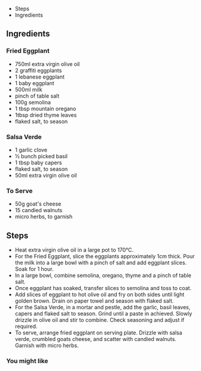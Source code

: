 -   Steps
-   Ingredients

## Ingredients

### Fried Eggplant

-   750ml extra virgin olive oil
-   2 graffiti eggplants
-   1 lebanese eggplant
-   1 baby eggplant
-   500ml milk
-   pinch of table salt
-   100g semolina
-   1 tbsp mountain oregano
-   1tbsp dried thyme leaves
-   flaked salt, to season

### Salsa Verde

-   1 garlic clove
-   ½ bunch picked basil
-   1 tbsp baby capers
-   flaked salt, to season
-   50ml extra virgin olive oil

### To Serve

-   50g goat's cheese
-   15 candied walnuts
-   micro herbs, to garnish

## Steps

-   Heat extra virgin olive oil in a large pot to 170°C.
-   For the Fried Eggplant, slice the eggplants approximately 1cm thick. Pour the milk into a large bowl with a pinch of salt and add eggplant slices. Soak for 1 hour.
-   In a large bowl, combine semolina, oregano, thyme and a pinch of table salt.
-   Once eggplant has soaked, transfer slices to semolina and toss to coat.
-   Add slices of eggplant to hot olive oil and fry on both sides until light golden brown. Drain on paper towel and season with flaked salt.
-   For the Salsa Verde, in a mortar and pestle, add the garlic, basil leaves, capers and flaked salt to season. Grind until a paste in achieved. Slowly drizzle in olive oil and stir to combine. Check seasoning and adjust if required.
-   To serve, arrange fried eggplant on serving plate. Drizzle with salsa verde, crumbled goats cheese, and scatter with candied walnuts. Garnish with micro herbs.

### You might like